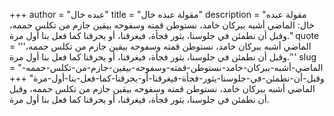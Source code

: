 +++
author = "عبده خال"
title = "مقولة عبده خال"
description = "مقولة عبده خال: الماضي أشبه ببركان خامد، نستوطن قمته وسفوحه بيقين جازم من تكلس حممه، وقبل أن نطمئن في جلوسنا، يثور فجأة، فيغرقنا، أو يحرقنا كما فعل بنا أول مرة."
quote = '''الماضي أشبه ببركان خامد، نستوطن قمته وسفوحه بيقين جازم من تكلس حممه، وقبل أن نطمئن في جلوسنا، يثور فجأة، فيغرقنا، أو يحرقنا كما فعل بنا أول مرة.''' 
slug = "الماضي-أشبه-ببركان-خامد-نستوطن-قمته-وسفوحه-بيقين-جازم-من-تكلس-حممه-وقبل-أن-نطمئن-في-جلوسنا-يثور-فجأة-فيغرقنا-أو-يحرقنا-كما-فعل-بنا-أول-مرة"
+++
الماضي أشبه ببركان خامد، نستوطن قمته وسفوحه بيقين جازم من تكلس حممه، وقبل أن نطمئن في جلوسنا، يثور فجأة، فيغرقنا، أو يحرقنا كما فعل بنا أول مرة.
